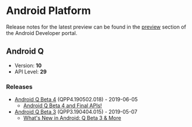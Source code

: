 # Android Platform

Release notes for the latest preview can be found in the [preview](https://developer.android.com/preview/release-notes)
section of the Android Developer portal.

## Android Q

- Version: **10**
- API Level: **29**

### Releases

- [Android Q Beta 4](https://developer.android.com/preview/release-notes#android_q_beta_4) (QPP4.190502.018) - 2019-06-05
  - [Android Q Beta 4 and Final APIs!](https://android-developers.googleblog.com/2019/06/android-q-beta-4-and-final-apis.html)
- [Android Q Beta 3](https://developer.android.com/preview/release-notes#android_q_beta_3) (QPP3.190404.015) - 2019-05-07
  - [What's New in Android: Q Beta 3 & More](https://android-developers.googleblog.com/2019/05/whats-new-in-android-q-beta-3-more.html)
